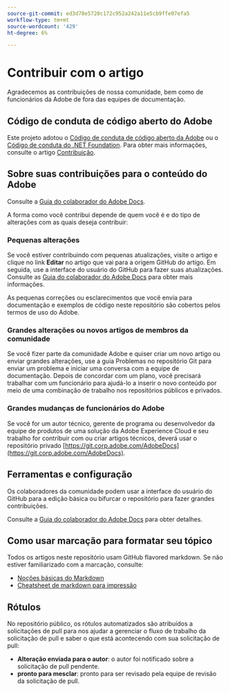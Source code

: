```yaml
---
source-git-commit: ed3d78e5720c172c952a242a11e5cb9ffe07efa5
workflow-type: tm+mt
source-wordcount: '429'
ht-degree: 6%

---
```

# Contribuir com o artigo

Agradecemos as contribuições de nossa comunidade, bem como de funcionários da Adobe de fora das equipes de documentação.

## Código de conduta de código aberto do Adobe

Este projeto adotou o [Código de conduta de código aberto da Adobe](code-of-conduct.md) ou o [Código de conduta do .NET Foundation](https://dotnetfoundation.org/code-of-conduct). Para obter mais informações, consulte o artigo [Contribuição](contributing.md).

## Sobre suas contribuições para o conteúdo do Adobe

Consulte a [Guia do colaborador do Adobe Docs](https://experienceleague.adobe.com/docs/contributor/contributor-guide/introduction.html).

A forma como você contribui depende de quem você é e do tipo de alterações com as quais deseja contribuir:

### Pequenas alterações

Se você estiver contribuindo com pequenas atualizações, visite o artigo e clique no link **Editar** no artigo que vai para a origem GitHub do artigo. Em seguida, use a interface do usuário do GitHub para fazer suas atualizações. Consulte as [Guia do colaborador do Adobe Docs](https://experienceleague.adobe.com/docs/contributor/contributor-guide/introduction.html) para obter mais informações.

As pequenas correções ou esclarecimentos que você envia para documentação e exemplos de código neste repositório são cobertos pelos termos de uso do Adobe.

### Grandes alterações ou novos artigos de membros da comunidade

Se você fizer parte da comunidade Adobe e quiser criar um novo artigo ou enviar grandes alterações, use a guia Problemas no repositório Git para enviar um problema e iniciar uma conversa com a equipe de documentação. Depois de concordar com um plano, você precisará trabalhar com um funcionário para ajudá-lo a inserir o novo conteúdo por meio de uma combinação de trabalho nos repositórios públicos e privados.

<!--
If you submit a pull request with significant changes to documentation and code examples, you'll see a message in the pull request asking you to submit an online contribution license agreement (CLA). We need you to complete the online form before we can review your pull request.
-->

### Grandes mudanças de funcionários do Adobe

Se você for um autor técnico, gerente de programa ou desenvolvedor da equipe de produtos de uma solução da Adobe Experience Cloud e seu trabalho for contribuir com ou criar artigos técnicos, deverá usar o repositório privado [https://git.corp.adobe.com/AdobeDocs](https://git.corp.adobe.com/AdobeDocs). <!--Employees from other parts of the Adobe world should use the public repo for minor updates.-->

## Ferramentas e configuração

Os colaboradores da comunidade podem usar a interface do usuário do GitHub para a edição básica ou bifurcar o repositório para fazer grandes contribuições.

Consulte a [Guia do colaborador do Adobe Docs](https://experienceleague.adobe.com/docs/contributor/contributor-guide/introduction.html) para obter detalhes.

## Como usar marcação para formatar seu tópico

Todos os artigos neste repositório usam GitHub flavored markdown. Se não estiver familiarizado com a marcação, consulte:

* [Noções básicas do Markdown](https://help.github.com/articles/markdown-basics/)
* [Cheatsheet de markdown para impressão](https://guides.github.com/pdfs/markdown-cheatsheet-online.pdf)

## Rótulos

No repositório público, os rótulos automatizados são atribuídos a solicitações de pull para nos ajudar a gerenciar o fluxo de trabalho da solicitação de pull e saber o que está acontecendo com sua solicitação de pull:

* **Alteração enviada para o autor**: o autor foi notificado sobre a solicitação de pull pendente.
* **pronto para mesclar**: pronto para ser revisado pela equipe de revisão da solicitação de pull.


